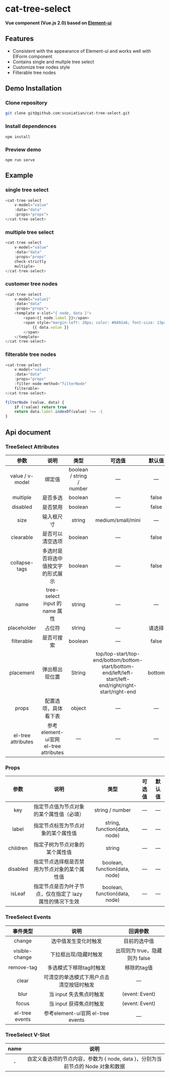 # cat-tree-select

**Vue component (Vue.js 2.0) based on [Element-ui](https://github.com/ElemeFE/element)**


## Features

* Consistent with the appearance of Element-ui and works well with ElForm component
* Contains single and multple tree select
* Customize tree nodes style
* Filterable tree nodes

## Demo Installation

### Clone repository

```bash
git clone git@github.com:scuxiatian/cat-tree-select.git
```

### Install dependences

```
npm install
```

### Preview demo

```
npm run serve
```

## Example

### single tree select

```javascript
<cat-tree-select
	v-model="value"
	:data="data"
	:props="props">
</cat-tree-select>
```

### multiple tree select

```javascript
<cat-tree-select
	v-model="value"
	:data="data"
	:props="props"
	check-strictly
	multiple>
</cat-tree-select>
```

### customer tree nodes
```javascript
<cat-tree-select
	v-model="value1"
	:data="data"
	:props="props">
	<template v-slot="{ node, data }">
		<span>{{ node.label }}</span>
		<span style="margin-left: 20px; color: #8492a6; font-size: 13px">
			{{ data.value }}
		</span>
	</template>
</cat-tree-select>
```

### filterable tree nodes
```javascript
<cat-tree-select
	v-model="value1"
	:data="data"
	:props="props"
	:filter-node-method="filterNode"
	filterable>
</cat-tree-select>
```
```javascript
filterNode (value, data) {
	if (!value) return true
	return data.label.indexOf(value) !== -1
}
```

## Api document

### TreeSelect Attributes

|   参数   | 说明   |  类型  | 可选值 | 默认值 |
| :--------:   | :-----:  | :----:  | :--------:   | :--------:   |
| value / v-model | 绑定值 | boolean / string / number | — | — |
| multiple | 是否多选 | boolean | — | false |
| disabled | 是否禁用 | boolean | — | false |
| size | 输入框尺寸 | string | medium/small/mini | —
| clearable | 是否可以清空选项 | boolean |—|false
|collapse-tags|多选时是否将选中值按文字的形式展示|boolean|—|false
|name|tree-select input 的 name 属性|string|—|—
|placeholder|占位符|string|—|请选择
|filterable|是否可搜索|boolean|—|false
|placement|弹出框出现位置|String|top/top-start/top-end/bottom/bottom-start/bottom-end/left/left-start/left-end/right/right-start/right-end|bottom
|props|配置选项，具体看下表|object|—|—
|el-tree attributes|参考element-ui官网 el-tree attributes|—|—|—

### Props
|   参数   | 说明   |  类型  |可选值 | 默认值 |
| :--------:   | :-----:  | :----:  |:--------:   | :--------:   |
|key|指定节点值为节点对象的某个属性值（必填）|string / number|—|—
|label|指定节点标签为节点对象的某个属性值|string, function(data, node)|—|—
|children|指定子树为节点对象的某个属性值|string|—|—
|disabled|指定节点选择框是否禁用为节点对象的某个属性值|boolean, function(data, node)|—|—
|isLeaf|指定节点是否为叶子节点，仅在指定了 lazy 属性的情况下生效|boolean, function(data, node)|—|—

### TreeSelect Events

|   事件类型   | 说明   |  回调参数  |
| :--------:   | :-----:  | :----:  |
|change|选中值发生变化时触发|目前的选中值
|visible-change|下拉框出现/隐藏时触发|出现则为 true，隐藏则为 false
|remove-tag|多选模式下移除tag时触发|移除的tag值
|clear|可清空的单选模式下用户点击清空按钮时触发|—
|blur|当 input 失去焦点时触发|(event: Event)
|focus|当 input 获得焦点时触发|(event: Event)
|el-tree events|参考element-ui官网 el-tree events|—

### TreeSelect V-Slot
|   name   | 说明  |
| :--------:   | :-----:  |
|-|自定义备选项的节点内容，参数为 { node, data }，分别为当前节点的 Node 对象和数据

